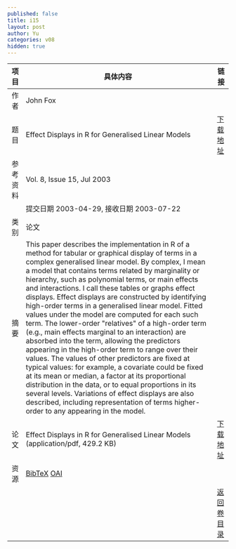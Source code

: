 ```yaml
---
published: false
title: i15
layout: post
author: Yu
categories: v08
hidden: true
---
```


| 项目 | 具体内容 | 链接 |
|---:|---|---|
| 作者 | John Fox| |
| 题目 |Effect Displays in R for Generalised Linear Models | [下载地址](http://www.jstatsoft.org/v08/i15/paper) |
| 参考资料 |Vol. 8, Issue 15, Jul 2003 | |
| | 提交日期 2003-04-29, 接收日期 2003-07-22| | 
| 类别 | 论文| |
| 摘要 | This paper describes the implementation in R of a method for tabular or graphical display of terms in a complex generalised linear model. By complex, I mean a model that contains terms related by marginality or hierarchy, such as polynomial terms, or main effects and interactions. I call these tables or graphs effect displays. Effect displays are constructed by identifying high-order terms in a generalised linear model. Fitted values under the model are computed for each such term. The lower-order "relatives" of a high-order term (e.g., main effects marginal to an interaction) are absorbed into the term, allowing the predictors appearing in the high-order term to range over their values. The values of other predictors are fixed at typical values: for example, a covariate could be fixed at its mean or median, a factor at its proportional distribution in the data, or to equal proportions in its several levels. Variations of effect displays are also described, including representation of terms higher-order to any appearing in the model.| |
| 论文 | Effect Displays in R for Generalised Linear Models  (application/pdf, 429.2 KB)| [下载地址](http://www.jstatsoft.org/v08/i15/paper) |
| 资源 | [BibTeX](http://www.jstatsoft.org/v08/i15/bibtex) [OAI](http://www.jstatsoft.org/oai?verb=GetRecord&identifier=oai.jstatsoft/v08/i15&prefix=oai_dc)| |
| |  | [返回卷目录]({{site.baseurl}}/volume/v08.html) |